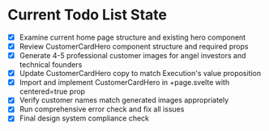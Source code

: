 <!-- DO NOT EDIT - Managed by todo_list tool -->
<!-- Updated: 2025-09-13T10:48:00.808Z -->

# Current Todo List State

- [x] Examine current home page structure and existing hero component
- [x] Review CustomerCardHero component structure and required props
- [x] Generate 4-5 professional customer images for angel investors and technical founders
- [x] Update CustomerCardHero copy to match Execution's value proposition
- [x] Import and implement CustomerCardHero in +page.svelte with centered=true prop
- [x] Verify customer names match generated images appropriately
- [x] Run comprehensive error check and fix all issues
- [x] Final design system compliance check
